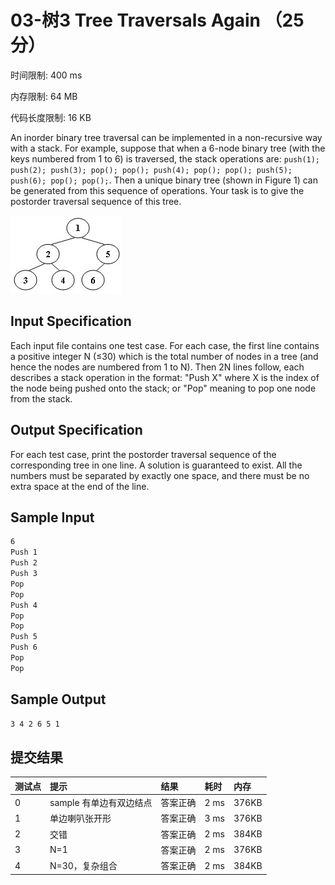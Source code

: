 # 03-树3 Tree Traversals Again （25 分）

时间限制: 400 ms

内存限制: 64 MB

代码长度限制: 16 KB

An inorder binary tree traversal can be implemented in a non-recursive way with a stack. For example, suppose that when a 6-node binary tree (with the keys numbered from 1 to 6) is traversed, the stack operations are: `push(1); push(2); push(3); pop(); pop(); push(4); pop(); pop(); push(5); push(6); pop(); pop();`. Then a unique binary tree (shown in Figure 1) can be generated from this sequence of operations. Your task is to give the postorder traversal sequence of this tree.

![Figure 1](Figure_1.jpg "Figure 1")

## Input Specification

Each input file contains one test case. For each case, the first line contains a positive integer N (≤30) which is the total number of nodes in a tree (and hence the nodes are numbered from 1 to N). Then 2N lines follow, each describes a stack operation in the format: "Push X" where X is the index of the node being pushed onto the stack; or "Pop" meaning to pop one node from the stack.

## Output Specification

For each test case, print the postorder traversal sequence of the corresponding tree in one line. A solution is guaranteed to exist. All the numbers must be separated by exactly one space, and there must be no extra space at the end of the line.

## Sample Input

```bash
6
Push 1
Push 2
Push 3
Pop
Pop
Push 4
Pop
Pop
Push 5
Push 6
Pop
Pop
```

## Sample Output

```bash
3 4 2 6 5 1
```

## 提交结果

|测试点|提示|结果|耗时|内存|
|:---|:---|:---|:---|:---|
|0|sample 有单边有双边结点|答案正确|2 ms|376KB|
|1|单边喇叭张开形|答案正确|3 ms|376KB|
|2|交错|答案正确|2 ms|384KB|
|3|N=1|答案正确|2 ms|376KB|
|4|N=30，复杂组合|答案正确|2 ms|384KB|
